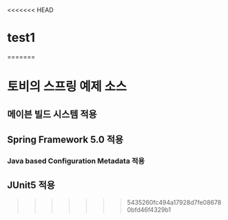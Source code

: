 <<<<<<< HEAD
# test1
=======
# 토비의 스프링 예제 소스
## 메이븐 빌드 시스템 적용
## Spring Framework 5.0 적용
### Java based Configuration Metadata 적용
## JUnit5 적용
>>>>>>> 5435260fc494a17928d7fe086780bfd46f4329b1

